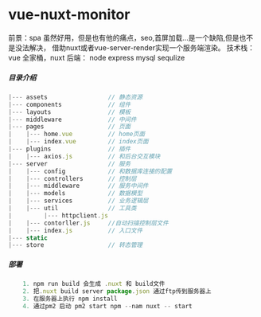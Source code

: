 # vue-nuxt-monitor
前景：spa 虽然好用，但是也有他的痛点，seo,首屏加载...是一个缺陷,但是也不是没法解决，
借助nuxt或者vue-server-render实现一个服务端渲染。
技术栈：vue 全家桶，nuxt
后端： node express mysql sequlize

##### 目录介绍
```js
|--- assets                 // 静态资源
|--- components             // 组件
|--- layouts                // 模板
|--- middleware             // 中间件
|--- pages                  // 页面
|    |--- home.vue          // home页面
|    |--- index.vue         // index页面
|--- plugins                // 插件
|    |--- axios.js          // 和后台交互模块
|--- server                 // 服务
|    |--- config            // 和数据库连接的配置
|    |--- controllers       // 控制层
|    |--- middleware        // 服务中间件
|    |--- models            // 数据模型
|    |--- services          // 业务逻辑层
|    |--- util              // 工具类
|         |--- httpclient.js
|    |--- contorller.js     //自动扫描控制层文件
|    |--- index.js          // 入口文件
|--- static
|--- store                  // 转态管理
```

##### 部署
```js
    1. npm run build 会生成 .nuxt 和 build文件
    2. 把.nuxt build server package.json 通过ftp传到服务器上
    3. 在服务器上执行 npm install
    4. 通过pm2 启动 pm2 start npm --nam nuxt -- start
```

